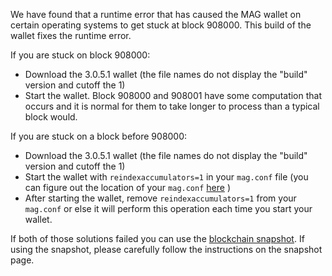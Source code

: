 We have found that a runtime error that has caused the MAG wallet on certain operating systems to get stuck at block 908000. This build of the wallet fixes the runtime error.

If you are stuck on block 908000:
- Download the 3.0.5.1 wallet (the file names do not display the "build" version and cutoff the 1)
- Start the wallet. Block 908000 and 908001 have some computation that occurs and it is normal for them to take longer to process than a typical block would.

If you are stuck on a block before 908000:
- Download the 3.0.5.1 wallet (the file names do not display the "build" version and cutoff the 1)
- Start the wallet with `reindexaccumulators=1` in your `mag.conf` file (you can figure out the location of your `mag.conf` [here](https://mag.freshdesk.com/support/solutions/articles/30000004664-where-are-my-wallet-dat-blockchain-and-configuration-conf-files-located-) )
- After starting the wallet, remove `reindexaccumulators=1` from your `mag.conf` or else it will perform this operation each time you start your wallet.

If both of those solutions failed you can use the [blockchain snapshot](http://178.254.23.111/~pub/MAG/Daily-Snapshots-Html/MAG-Daily-Snapshots.html). If using the snapshot, please carefully follow the instructions on the snapshot page.
